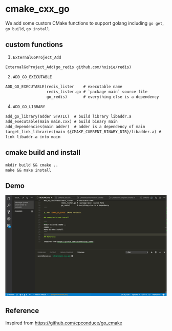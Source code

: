 # cmake_cxx_go

We add some custom CMake functions to support golang including `go get`, `go build`, `go install`.

## custom functions

1. `ExternalGoProject_Add`

```
ExternalGoProject_Add(go_redis github.com/hoisie/redis)
```

2. `ADD_GO_EXECUTABLE`

```
ADD_GO_EXECUTABLE(redis_lister    # executable name
                  redis_lister.go # `package main` source file
                  go_redis)       # everything else is a dependency
```

4. `ADD_GO_LIBRARY`

```
add_go_library(adder STATIC)  # build library libaddr.a
add_executable(main main.cxx) # build binary main
add_dependencies(main adder)  # adder is a dependency of main
target_link_libraries(main ${CMAKE_CURRENT_BINARY_DIR}/libadder.a) # link libaddr.a into main
```

## cmake build and install

```
mkdir build && cmake ..
make && make install
```

## Demo

<a href="img/demo.gif" target="_blank"><img src="img/cmake_go.gif" width="1000" /></a>

## Reference

Inspired from https://github.com/cpconduce/go_cmake